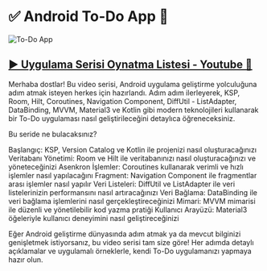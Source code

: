 # ✅ Android To-Do App 📱

![To-Do App](https://github.com/emre-ozcan/To-Do-App/assets/49096704/7bfb191a-90a7-46b6-b9ba-cd67a8d0d4a1)


## [▶️ Uygulama Serisi Oynatma Listesi - Youtube 🔗](https://youtube.com/playlist?list=PLbE2R1ZJkINEOADE9MU2JTlTsXH4RIaNQ&si=dtI9B6mWuu4yx18_)


Merhaba dostlar! Bu video serisi, Android uygulama geliştirme yolculuğuna adım atmak isteyen herkes için hazırlandı. Adım adım ilerleyerek, KSP, Room, Hilt, Coroutines, Navigation Component, DiffUtil - ListAdapter, DataBinding, MVVM, Material3 ve Kotlin gibi modern teknolojileri kullanarak bir To-Do uygulaması nasıl geliştirileceğini detaylıca öğreneceksiniz.

Bu seride ne bulacaksınız?

Başlangıç: KSP, Version Catalog ve Kotlin ile projenizi nasıl oluşturacağınızı
Veritabanı Yönetimi: Room ve Hilt ile veritabanınızı nasıl oluşturacağınızı ve yöneteceğinizi
Asenkron İşlemler: Coroutines kullanarak verimli ve hızlı işlemler nasıl yapılacağını
Fragment: Navigation Component ile fragmentlar arası işlemler nasıl yapılır 
Veri Listeleri: DiffUtil ve ListAdapter ile veri listelerinizin performansını nasıl artıracağınızı
Veri Bağlama: DataBinding ile veri bağlama işlemlerini nasıl gerçekleştireceğinizi
Mimari: MVVM mimarisi ile düzenli ve yönetilebilir kod yazma pratiği
Kullanıcı Arayüzü: Material3 öğeleriyle kullanıcı deneyimini nasıl geliştireceğinizi

Eğer Android geliştirme dünyasında adım atmak ya da mevcut bilginizi genişletmek istiyorsanız, bu video serisi tam size göre! Her adımda detaylı açıklamalar ve uygulamalı örneklerle, kendi To-Do uygulamanızı yapmaya hazır olun.
